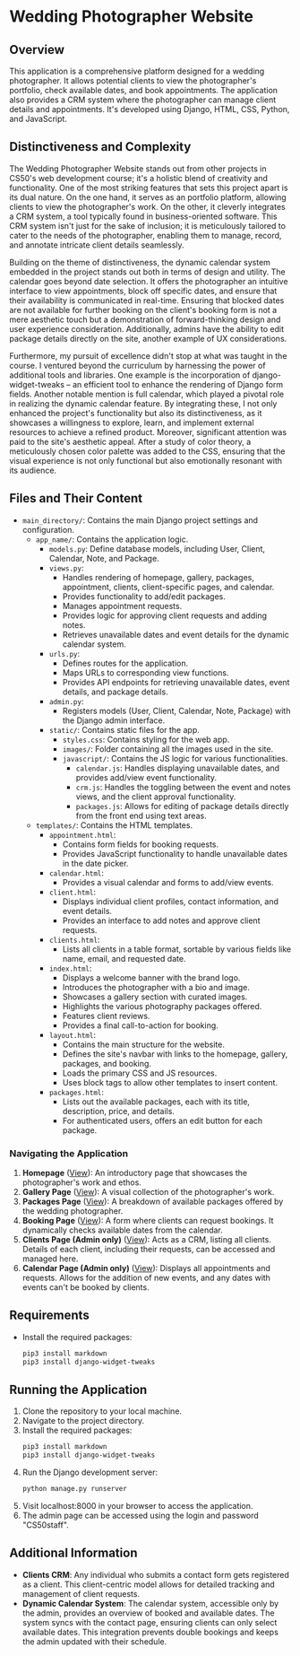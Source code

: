 # Wedding Photographer Website

## Overview

This application is a comprehensive platform designed for a wedding photographer. It allows potential clients to view the photographer's portfolio, check available dates, and book appointments. The application also provides a CRM system where the photographer can manage client details and appointments. It's developed using Django, HTML, CSS, Python, and JavaScript.

## Distinctiveness and Complexity

The Wedding Photographer Website stands out from other projects in CS50's web development course; it's a holistic blend of creativity and functionality. One of the most striking features that sets this project apart is its dual nature. On the one hand, it serves as an portfolio platform, allowing clients to view the photographer's work. On the other, it cleverly integrates a CRM system, a tool typically found in business-oriented software. This CRM system isn't just for the sake of inclusion; it is meticulously tailored to cater to the needs of the photographer, enabling them to manage, record, and annotate intricate client details seamlessly.

Building on the theme of distinctiveness, the dynamic calendar system embedded in the project stands out both in terms of design and utility. The calendar goes beyond date selection. It offers the photographer an intuitive interface to view appointments, block off specific dates, and ensure that their availability is communicated in real-time. Ensuring that blocked dates are not available for further booking on the client's booking form is not a mere aesthetic touch but a demonstration of forward-thinking design and user experience consideration. Additionally, admins have the ability to edit package details directly on the site, another example of UX considerations.

Furthermore, my pursuit of excellence didn't stop at what was taught in the course. I ventured beyond the curriculum by harnessing the power of additional tools and libraries. One example is the incorporation of django-widget-tweaks – an efficient tool to enhance the rendering of Django form fields. Another notable mention is full calendar, which played a pivotal role in realizing the dynamic calendar feature. By integrating these, I not only enhanced the project's functionality but also its distinctiveness, as it showcases a willingness to explore, learn, and implement external resources to achieve a refined product. Moreover, significant attention was paid to the site's aesthetic appeal. After a study of color theory, a meticulously chosen color palette was added to the CSS, ensuring that the visual experience is not only functional but also emotionally resonant with its audience.

## Files and Their Content

- `main_directory/`: Contains the main Django project settings and configuration.
  - `app_name/`: Contains the application logic.
    - `models.py`: Define database models, including User, Client, Calendar, Note, and Package.
    - `views.py`:
      - Handles rendering of homepage, gallery, packages, appointment, clients, client-specific pages, and calendar.
      - Provides functionality to add/edit packages.
      - Manages appointment requests.
      - Provides logic for approving client requests and adding notes.
      - Retrieves unavailable dates and event details for the dynamic calendar system.
    - `urls.py`:
      - Defines routes for the application.
      - Maps URLs to corresponding view functions.
      - Provides API endpoints for retrieving unavailable dates, event details, and package details.
    - `admin.py`:
      - Registers models (User, Client, Calendar, Note, Package) with the Django admin interface.
    - `static/`: Contains static files for the app.
      - `styles.css`: Contains styling for the web app.
      - `images/`: Folder containing all the images used in the site.
      - `javascript/`: Contains the JS logic for various functionalities.
        - `calendar.js`: Handles displaying unavailable dates, and provides add/view event functionality.
        - `crm.js`: Handles the toggling between the event and notes views, and the client approval functionality.
        - `packages.js`: Allows for editing of package details directly from the front end using text areas.
  - `templates/`: Contains the HTML templates.
    - `appointment.html`:
      - Contains form fields for booking requests.
      - Provides JavaScript functionality to handle unavailable dates in the date picker.
    - `calendar.html`:
      - Provides a visual calendar and forms to add/view events.
    - `client.html`:
      - Displays individual client profiles, contact information, and event details.
      - Provides an interface to add notes and approve client requests.
    - `clients.html`:
      - Lists all clients in a table format, sortable by various fields like name, email, and requested date.
    - `index.html`:
      - Displays a welcome banner with the brand logo.
      - Introduces the photographer with a bio and image.
      - Showcases a gallery section with curated images.
      - Highlights the various photography packages offered.
      - Features client reviews.
      - Provides a final call-to-action for booking.
    - `layout.html`:
      - Contains the main structure for the website.
      - Defines the site's navbar with links to the homepage, gallery, packages, and booking.
      - Loads the primary CSS and JS resources.
      - Uses block tags to allow other templates to insert content.
    - `packages.html`:
      - Lists out the available packages, each with its title, description, price, and details.
      - For authenticated users, offers an edit button for each package.

### Navigating the Application

1. **Homepage** ([View](/)): An introductory page that showcases the photographer's work and ethos.
2. **Gallery Page** ([View](/gallery)): A visual collection of the photographer's work.
3. **Packages Page** ([View](/packages)): A breakdown of available packages offered by the wedding photographer.
4. **Booking Page** ([View](/appointment)): A form where clients can request bookings. It dynamically checks available dates from the calendar.
5. **Clients Page (Admin only)** ([View](/clients)): Acts as a CRM, listing all clients. Details of each client, including their requests, can be accessed and managed here.
6. **Calendar Page (Admin only)** ([View](/calendar)): Displays all appointments and requests. Allows for the addition of new events, and any dates with events can't be booked by clients.

## Requirements

- Install the required packages:
  ```bash
  pip3 install markdown
  pip3 install django-widget-tweaks
  ```

## Running the Application

1. Clone the repository to your local machine.
2. Navigate to the project directory.
3. Install the required packages:
   ```bash
   pip3 install markdown
   pip3 install django-widget-tweaks
   ```
4. Run the Django development server:
   ```bash
   python manage.py runserver
   ```
5. Visit localhost:8000 in your browser to access the application.
6. The admin page can be accessed using the login and password "CS50staff".

## Additional Information

- **Clients CRM**: Any individual who submits a contact form gets registered as a client. This client-centric model allows for detailed tracking and management of client requests.
- **Dynamic Calendar System**: The calendar system, accessible only by the admin, provides an overview of booked and available dates. The system syncs with the contact page, ensuring clients can only select available dates. This integration prevents double bookings and keeps the admin updated with their schedule.
